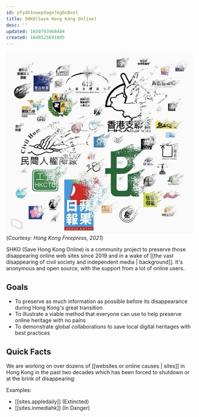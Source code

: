```yaml
---
id: pfy4h1nwep9age7eg0u8xe1
title: SHKO(Save Hong Kong Online)
desc: ''
updated: 1650793968484
created: 1648525691085
---
```


[![Great Extinction](./assets/extinctions.jpeg)](https://hongkongfp.com/2021/11/28/explainer-over-50-groups-gone-in-11-months-how-hong-kongs-pro-democracy-forces-crumbled/) 
(_Courtesy: Hong Kong Freepress, 2021_)

SHKO (Save Hong Kong Online) is a community project to preserve those disappearing online web sites since 2019 and in a wake of [[the vast disappearing of civil society and independent media | background]]. It's anonymous and open source, with the support from a lot of online users. 


## Goals
- To preserve as much information as possible before its disappearance during Hong Kong's great transition
- To illustrate a viable method that everyone can use to help preserve online heritage with no pains
- To demonstrate global collaborations to save local digital heritages with best practices


## Quick Facts

We are working on over dozens of [[websites or online causes | sites]] in Hong Kong in the past two decades which has been forced to shutdown or at the brink of disappearing:

Examples:
- [[sites.appledaily]] (Extincted)
- [[sites.inmediahk]] (In Danger)



